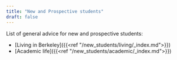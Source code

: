 ```yaml
---
title: "New and Prospective students"
draft: false
---
```


List of general advice for new and prospective students:

- [Living in Berkeley]({{<ref "/new_students/living/_index.md">}})
- [Academic life]({{<ref "/new_students/academic/_index.md">}})